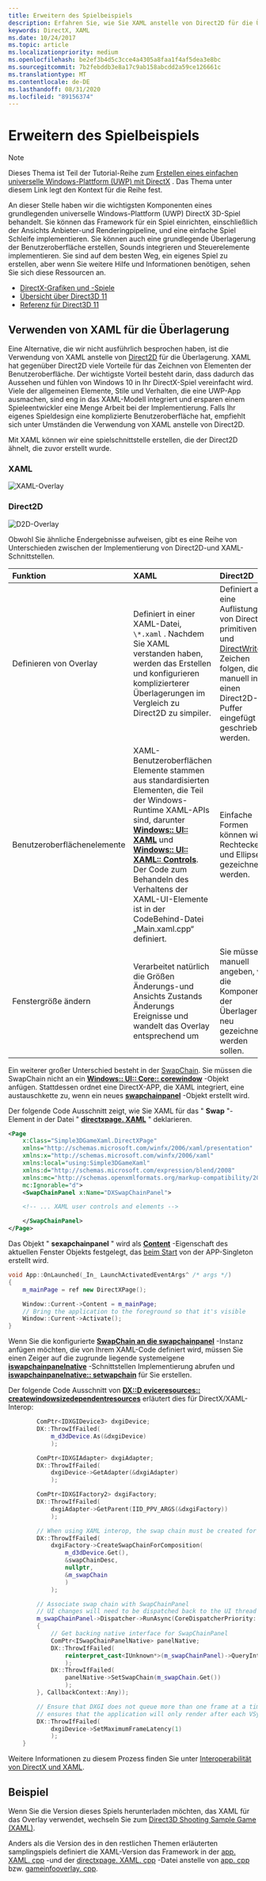 ```yaml
---
title: Erweitern des Spielbeispiels
description: Erfahren Sie, wie Sie XAML anstelle von Direct2D für die Überlagerung im DirectX-Spiel Basic universelle Windows-Plattform (UWP) verwenden.
keywords: DirectX, XAML
ms.date: 10/24/2017
ms.topic: article
ms.localizationpriority: medium
ms.openlocfilehash: be2ef3b4d5c3cce4a4305a8faa1f4af5dea3e8bc
ms.sourcegitcommit: 7b2febddb3e8a17c9ab158abcdd2a59ce126661c
ms.translationtype: MT
ms.contentlocale: de-DE
ms.lasthandoff: 08/31/2020
ms.locfileid: "89156374"
---
```

# <a name="extend-the-sample-game"></a>Erweitern des Spielbeispiels

> [!NOTE]
> Dieses Thema ist Teil der Tutorial-Reihe zum [Erstellen eines einfachen universelle Windows-Plattform (UWP) mit DirectX](tutorial--create-your-first-uwp-directx-game.md) . Das Thema unter diesem Link legt den Kontext für die Reihe fest.

An dieser Stelle haben wir die wichtigsten Komponenten eines grundlegenden universelle Windows-Plattform (UWP) DirectX 3D-Spiel behandelt. Sie können das Framework für ein Spiel einrichten, einschließlich der Ansichts Anbieter-und Renderingpipeline, und eine einfache Spiel Schleife implementieren. Sie können auch eine grundlegende Überlagerung der Benutzeroberfläche erstellen, Sounds integrieren und Steuerelemente implementieren. Sie sind auf dem besten Weg, ein eigenes Spiel zu erstellen, aber wenn Sie weitere Hilfe und Informationen benötigen, sehen Sie sich diese Ressourcen an.

-   [DirectX-Grafiken und -Spiele](/windows/desktop/directx)
-   [Übersicht über Direct3D 11](/windows/desktop/direct3d11/dx-graphics-overviews)
-   [Referenz für Direct3D 11](/windows/desktop/direct3d11/d3d11-graphics-reference)

## <a name="using-xaml-for-the-overlay"></a>Verwenden von XAML für die Überlagerung

Eine Alternative, die wir nicht ausführlich besprochen haben, ist die Verwendung von XAML anstelle von [Direct2D](/windows/desktop/Direct2D/direct2d-portal) für die Überlagerung. XAML hat gegenüber Direct2D viele Vorteile für das Zeichnen von Elementen der Benutzeroberfläche. Der wichtigste Vorteil besteht darin, dass dadurch das Aussehen und fühlen von Windows 10 in Ihr DirectX-Spiel vereinfacht wird. Viele der allgemeinen Elemente, Stile und Verhalten, die eine UWP-App ausmachen, sind eng in das XAML-Modell integriert und ersparen einem Spieleentwickler eine Menge Arbeit bei der Implementierung. Falls Ihr eigenes Spieldesign eine komplizierte Benutzeroberfläche hat, empfiehlt sich unter Umständen die Verwendung von XAML anstelle von Direct2D.

Mit XAML können wir eine spielschnittstelle erstellen, die der Direct2D ähnelt, die zuvor erstellt wurde.

### <a name="xaml"></a>XAML
![XAML-Overlay](./images/simple-dx-game-extend-xaml.PNG)

### <a name="direct2d"></a>Direct2D
![D2D-Overlay](./images/simple-dx-game-extend-d2d.PNG)

Obwohl Sie ähnliche Endergebnisse aufweisen, gibt es eine Reihe von Unterschieden zwischen der Implementierung von Direct2D-und XAML-Schnittstellen.

Funktion | XAML| Direct2D
:----------|:----------- | :-----------
Definieren von Overlay | Definiert in einer XAML-Datei, `\*.xaml` . Nachdem Sie XAML verstanden haben, werden das Erstellen und konfigurieren komplizierterer Überlagerungen im Vergleich zu Direct2D zu simpiler.| Definiert als eine Auflistung von Direct2D primitiven und [DirectWrite](/windows/desktop/DirectWrite/direct-write-portal) -Zeichen folgen, die manuell in einen Direct2D-Ziel Puffer eingefügt und geschrieben werden. 
Benutzeroberflächenelemente | XAML-Benutzeroberflächen Elemente stammen aus standardisierten Elementen, die Teil der Windows-Runtime XAML-APIs sind, darunter [**Windows:: UI:: XAML**](/uwp/api/Windows.UI.Xaml) und [**Windows:: UI:: XAML:: Controls**](/uwp/api/Windows.UI.Xaml.Controls). Der Code zum Behandeln des Verhaltens der XAML-UI-Elemente ist in der CodeBehind-Datei „Main.xaml.cpp“ definiert. | Einfache Formen können wie Rechtecke und Ellipsen gezeichnet werden.
Fenstergröße ändern | Verarbeitet natürlich die Größen Änderungs-und Ansichts Zustands Änderungs Ereignisse und wandelt das Overlay entsprechend um | Sie müssen manuell angeben, wie die Komponenten der Überlagerung neu gezeichnet werden sollen.

Ein weiterer großer Unterschied besteht in der [SwapChain](../graphics-concepts/swap-chains.md). Sie müssen die SwapChain nicht an ein [**Windows:: UI:: Core:: corewindow**](/uwp/api/windows.ui.core.corewindow) -Objekt anfügen. Stattdessen ordnet eine DirectX-APP, die XAML integriert, eine austauschkette zu, wenn ein neues [**swapchainpanel**](/uwp/api/windows.ui.xaml.controls.swapchainpanel) -Objekt erstellt wird. 

Der folgende Code Ausschnitt zeigt, wie Sie XAML für das " **Swap** "-Element in der Datei " [**directxpage. XAML**](https://github.com/Microsoft/Windows-universal-samples/blob/6370138b150ca8a34ff86de376ab6408c5587f5d/Samples/Simple3DGameXaml/cpp/DirectXPage.xaml) " deklarieren.
```xml
<Page
    x:Class="Simple3DGameXaml.DirectXPage"
    xmlns="http://schemas.microsoft.com/winfx/2006/xaml/presentation"
    xmlns:x="http://schemas.microsoft.com/winfx/2006/xaml"
    xmlns:local="using:Simple3DGameXaml"
    xmlns:d="http://schemas.microsoft.com/expression/blend/2008"
    xmlns:mc="http://schemas.openxmlformats.org/markup-compatibility/2006"
    mc:Ignorable="d">
    <SwapChainPanel x:Name="DXSwapChainPanel">

    <!-- ... XAML user controls and elements -->

    </SwapChainPanel>
</Page>
```

Das Objekt " **sexapchainpanel** " wird als [**Content**](/uwp/api/Windows.UI.Xaml.Window.Content) -Eigenschaft des aktuellen Fenster Objekts festgelegt, das [beim Start](https://github.com/Microsoft/Windows-universal-samples/blob/6370138b150ca8a34ff86de376ab6408c5587f5d/Samples/Simple3DGameXaml/cpp/App.xaml.cpp#L45-L51) von der APP-Singleton erstellt wird.

```cpp
void App::OnLaunched(_In_ LaunchActivatedEventArgs^ /* args */)
{
    m_mainPage = ref new DirectXPage();

    Window::Current->Content = m_mainPage;
    // Bring the application to the foreground so that it's visible
    Window::Current->Activate();
}
```

Wenn Sie die konfigurierte [**SwapChain an die swapchainpanel**](/uwp/api/Windows.UI.Xaml.Controls.SwapChainPanel) -Instanz anfügen möchten, die von Ihrem XAML-Code definiert wird, müssen Sie einen Zeiger auf die zugrunde liegende systemeigene [**iswapchainpanelnative**](/windows/desktop/api/windows.ui.xaml.media.dxinterop/nn-windows-ui-xaml-media-dxinterop-iswapchainpanelnative) -Schnittstellen Implementierung abrufen und [**iswapchainpanelnative:: setwapchain**](/windows/desktop/api/windows.ui.xaml.media.dxinterop/nf-windows-ui-xaml-media-dxinterop-iswapchainpanelnative-setswapchain) für Sie erstellen. 

Der folgende Code Ausschnitt von  [**DX::D eviceresources:: createwindowsizedependentresources**](https://github.com/Microsoft/Windows-universal-samples/blob/6370138b150ca8a34ff86de376ab6408c5587f5d/Samples/Simple3DGameXaml/cpp/Common/DeviceResources.cpp#L218-L521) erläutert dies für DirectX/XAML-Interop:

```cpp
        ComPtr<IDXGIDevice3> dxgiDevice;
        DX::ThrowIfFailed(
            m_d3dDevice.As(&dxgiDevice)
            );

        ComPtr<IDXGIAdapter> dxgiAdapter;
        DX::ThrowIfFailed(
            dxgiDevice->GetAdapter(&dxgiAdapter)
            );

        ComPtr<IDXGIFactory2> dxgiFactory;
        DX::ThrowIfFailed(
            dxgiAdapter->GetParent(IID_PPV_ARGS(&dxgiFactory))
            );

        // When using XAML interop, the swap chain must be created for composition.
        DX::ThrowIfFailed(
            dxgiFactory->CreateSwapChainForComposition(
                m_d3dDevice.Get(),
                &swapChainDesc,
                nullptr,
                &m_swapChain
                )
            );

        // Associate swap chain with SwapChainPanel
        // UI changes will need to be dispatched back to the UI thread
        m_swapChainPanel->Dispatcher->RunAsync(CoreDispatcherPriority::High, ref new DispatchedHandler([=]()
        {
            // Get backing native interface for SwapChainPanel
            ComPtr<ISwapChainPanelNative> panelNative;
            DX::ThrowIfFailed(
                reinterpret_cast<IUnknown*>(m_swapChainPanel)->QueryInterface(IID_PPV_ARGS(&panelNative))
                );
            DX::ThrowIfFailed(
                panelNative->SetSwapChain(m_swapChain.Get())
                );
        }, CallbackContext::Any));

        // Ensure that DXGI does not queue more than one frame at a time. This both reduces latency and
        // ensures that the application will only render after each VSync, minimizing power consumption.
        DX::ThrowIfFailed(
            dxgiDevice->SetMaximumFrameLatency(1)
            );
    }
```

Weitere Informationen zu diesem Prozess finden Sie unter [Interoperabilität von DirectX und XAML](directx-and-xaml-interop.md).

## <a name="sample"></a>Beispiel

Wenn Sie die Version dieses Spiels herunterladen möchten, das XAML für das Overlay verwendet, wechseln Sie zum [Direct3D Shooting Sample Game (XAML)](https://github.com/Microsoft/Windows-universal-samples/tree/master/Samples/Simple3DGameXaml).

Anders als die Version des in den restlichen Themen erläuterten samplingspiels definiert die XAML-Version das Framework in der [app. XAML. cpp](https://github.com/Microsoft/Windows-universal-samples/blob/6370138b150ca8a34ff86de376ab6408c5587f5d/Samples/Simple3DGameXaml/cpp/App.xaml.cpp) -und der [directxpage. XAML. cpp](https://github.com/Microsoft/Windows-universal-samples/blob/6370138b150ca8a34ff86de376ab6408c5587f5d/Samples/Simple3DGameXaml/cpp/DirectXPage.xaml.cpp) -Datei anstelle von [app. cpp](https://github.com/Microsoft/Windows-universal-samples/blob/6370138b150ca8a34ff86de376ab6408c5587f5d/Samples/Simple3DGameDX/cpp/App.cpp) bzw. [gameinfooverlay. cpp](https://github.com/Microsoft/Windows-universal-samples/blob/6370138b150ca8a34ff86de376ab6408c5587f5d/Samples/Simple3DGameDX/cpp/GameInfoOverlay.cpp).